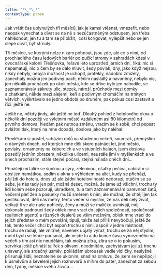 ```yaml
---
title: "*\_*\_*"
contentType: prose
---
```


Jak vrátit čas uplynulých tří měsíců, jak je kamsi vtěsnat, vmezeřit, nebo naopak vynechat a dívat se na ně s nezúčastněným odstupem, jen třeba nahlédnout, jen tu a tam se přiblížit,  cosi korigovat, vylepšit nebo se jen slepě dívat, být strnulý.

Tři měsíce, se kterými nelze nikam pohnout, jsou zde, ale co s nimi, od prochladlého času ledových bariér po pučící stromy v zahradách kdesi v ovocnářské kolonii Třešňovka, řeřavé léto uprostřed jarních dní, říká: nic si nepamatuji, nic o čem by se dalo mluvit, šedý povlak, dny, jako když nejsou, nikdy nebyly, nebyla možnost je uchopit, protekly, nadobro zmizely, zanechaly možná jen podivný pach, něčím nasládlý a navoněný, nebylo nic, jen několik procházek po okolí města, kde se dříve bylo jen nahodile, se zaznamenávaly zákruty ulic, stezek, nároží, průchody mezi domky a chatkami, někde mezi alejemi, keři a podivným chomáčím na trnitých větvích, vyškrtávalo se jedno období po druhém, pak pokus cosi zastavit a říci: ještě ne.

Ještě ne, někdy jindy, ale ještě ne teď. Dlouhý pohled z hotelového okna o několik dní později ve výletním městě vzdáleném asi 80 kilometrů od prvního domova, hledám pak nutnou změnu, vracím se k sobě, chci popsat zvláštní tlak, který na mne dopadá, doslova jako by naléhal.

Převlékám si postel, scházím dolů na studenou večeři, soumrak, přemýšlím o dávných dnech, od kterých mne dělí skoro patnáct let, jiné město, povlaky, ornamenty na kobercích a ve vstupních halách, jsem doslova posedlý jedním obrazem, několika ulicemi, neustále jimi v myšlenkách a ve snech procházím, stále stejné počasí, stejná nálada oněch dní…

Přinášejí mi talíře se šunkou a sýry, zeleninou, ošatky pečiva, nabírám si cosi jen namátkou, sedím u okna s výhledem na ulici, kudy se přichází, přijíždí do hotelu, dnes už ale žádní hoteloví hosté nedorazí, otáčím se za sebe, je nás tady jen pár, možná deset, možná, že jsme už všichni, trochu ty lidi kolem sebe pozoruji, úkradkem, tu a tam zaznamenávám barevnost šatů, večerní pleť žen a posunky mužů směrem k nim, ale možná, že chtějí jen tak gestikulovat, dělí nás metry, tento večer si myslím, že nás dělí celý život, setkají-li se ale naše pohledy, ženy a muži se maličko usmívají, můj dokonale padnoucí šedý oblek mne vrací do jejich společnosti, společnosti realitních agentů a různých dealerů se vším možným, oblek mne vrací do jejich představ o mém povolání, tipují, takže asi příliš nevybočuji, ještě že tak, tento večer chci být aspoň trochu s nimi, aspoň v jedné místnosti, trochu se raduji, ale vnitřně, navenek upjatý výraz, trochu se za něj stydím, mohl bych se lehce pousmát, ale nejde to a do konce času vymezeného na večeři s tím asi nic neudělám, tak možná zítra, zítra se o to pokusím, servírka ještě přináší talířek s olivami, neodmítám, zachytávám její už trochu unavený, ale srdečný úsměv, pokládám ubrousek vedle vidličky, neslyšně přisunuji židli, neznatelně se ukloním, snad na omluvu, že jsem se nepřipojil k úsměvům a ševelení jejich rozhovorů a mířím do pater, zanechat za sebou den, týdny, měsíce svého života…
